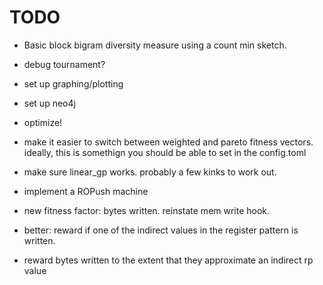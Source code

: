 # TODO

- Basic block bigram diversity measure using a count min sketch.

- debug tournament?
- set up graphing/plotting
- set up neo4j

- optimize!
- make it easier to switch between weighted and pareto fitness vectors.
ideally, this is somethign you should be able to set in the config.toml

- make sure linear_gp works. probably a few kinks to work out. 

- implement a ROPush machine

- new fitness factor: bytes written. reinstate mem write hook.
- better: reward if one of the indirect values in the register pattern is written.
- reward bytes written to the extent that they approximate an indirect rp value
